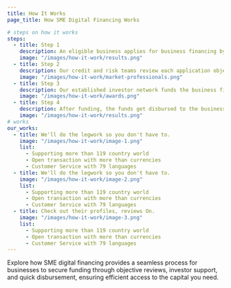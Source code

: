 ```yaml
---
title: How It Works
page_title: How SME Digital Financing Works

# steps on how it works
steps:
  - title: Step 1
    description: An eligible business applies for business financing by submitting the necessary details
    image: "/images/how-it-work/results.png"
  - title: Step 2
    description: Our credit and risk teams review each application objectively and fairly
    image: "/images/how-it-work/market-professionals.png"
  - title: Step 3
    description: Our established investor network funds the business financing on the platform
    image: "/images/how-it-work/awards.png"
  - title: Step 4
    description: After funding, the funds get disbursed to the business immediately
    image: "/images/how-it-work/results.png"
# works
our_works:
  - title: We'll do the legwork so you don't have to.
    image: "/images/how-it-work/image-1.png"
    list:
      - Supporting more than 119 country world
      - Open transaction with more than currencies
      - Customer Service with 79 languages
  - title: We'll do the legwork so you don't have to.
    image: "/images/how-it-work/image-2.png"
    list:
      - Supporting more than 119 country world
      - Open transaction with more than currencies
      - Customer Service with 79 languages
  - title: Check out their profiles, reviews On.
    image: "/images/how-it-work/image-3.png"
    list:
      - Supporting more than 119 country world
      - Open transaction with more than currencies
      - Customer Service with 79 languages
---
```


Explore how SME digital financing provides a seamless process for businesses to secure funding through objective reviews, investor support, and quick disbursement, ensuring efficient access to the capital you need.
